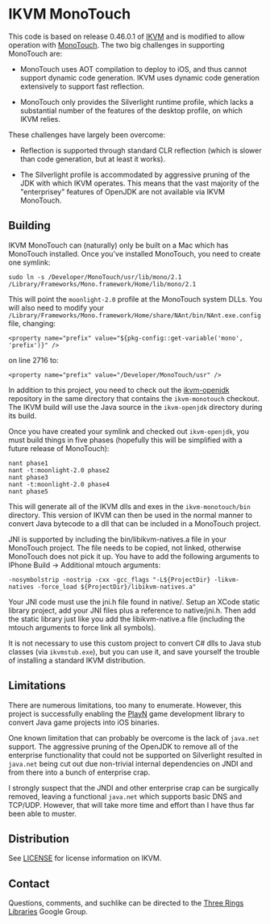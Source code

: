 IKVM MonoTouch
==============

This code is based on release 0.46.0.1 of [IKVM] and is modified to allow operation with
[MonoTouch]. The two big challenges in supporting MonoTouch are:

 * MonoTouch uses AOT compilation to deploy to iOS, and thus cannot support dynamic code
   generation. IKVM uses dynamic code generation extensively to support fast reflection.

 * MonoTouch only provides the Silverlight runtime profile, which lacks a substantial number of the
   features of the desktop profile, on which IKVM relies.

These challenges have largely been overcome:

 * Reflection is supported through standard CLR reflection (which is slower than code generation,
   but at least it works).

 * The Silverlight profile is accommodated by aggressive pruning of the JDK with which IKVM
   operates. This means that the vast majority of the "enterprisey" features of OpenJDK are not
   available via IKVM MonoTouch.

Building
--------

IKVM MonoTouch can (naturally) only be built on a Mac which has MonoTouch installed. Once you've
installed MonoTouch, you need to create one symlink:

    sudo ln -s /Developer/MonoTouch/usr/lib/mono/2.1 /Library/Frameworks/Mono.framework/Home/lib/mono/2.1

This will point the `moonlight-2.0` profile at the MonoTouch system DLLs. You will also need to
modify your `/Library/Frameworks/Mono.framework/Home/share/NAnt/bin/NAnt.exe.config` file,
changing:

    <property name="prefix" value="${pkg-config::get-variable('mono', 'prefix')}" />

on line 2716 to:

    <property name="prefix" value="/Developer/MonoTouch/usr" />

In addition to this project, you need to check out the [ikvm-openjdk] repository in the same
directory that contains the `ikvm-monotouch` checkout. The IKVM build will use the Java source in
the `ikvm-openjdk` directory during its build.

Once you have created your symlink and checked out `ikvm-openjdk`, you must build things in five
phases (hopefully this will be simplified with a future release of MonoTouch):

    nant phase1
    nant -t:moonlight-2.0 phase2
    nant phase3
    nant -t:moonlight-2.0 phase4
    nant phase5

This will generate all of the IKVM dlls and exes in the `ikvm-monotouch/bin` directory. This
version of IKVM can then be used in the normal manner to convert Java bytecode to a dll that can be
included in a MonoTouch project.

JNI is supported by including the bin/libikvm-natives.a file in your MonoTouch project. The file
needs to be copied, not linked, otherwise MonoTouch does not pick it up. You have to add the 
following arguments to IPhone Build -> Additional mtouch arguments:

    -nosymbolstrip -nostrip -cxx -gcc_flags "-L${ProjectDir} -likvm-natives -force_load ${ProjectDir}/libikvm-natives.a"

Your JNI code must use the jni.h file found in native/. Setup an XCode static library project, add your
JNI files plus a reference to native/jni.h. Then add the static library just like you add the
libikvm-native.a file (including the mtouch arguments to force link all symbols).

It is not necessary to use this custom project to convert C# dlls to Java stub classes (via
`ikvmstub.exe`), but you can use it, and save yourself the trouble of installing a standard IKVM
distribution.

Limitations
-----------

There are numerous limitations, too many to enumerate. However, this project is successfully
enabling the [PlayN] game development library to convert Java game projects into iOS binaries.

One known limitation that can probably be overcome is the lack of `java.net` support. The
aggressive pruning of the OpenJDK to remove all of the enterprise functionality that could not be
supported on Silverlight resulted in `java.net` being cut out due non-trivial internal dependencies
on JNDI and from there into a bunch of enterprise crap.

I strongly suspect that the JNDI and other enterprise crap can be surgically removed, leaving a
functional `java.net` which supports basic DNS and TCP/UDP. However, that will take more time and
effort than I have thus far been able to muster.

Distribution
------------

See [LICENSE] for license information on IKVM.

Contact
-------

Questions, comments, and suchlike can be directed to the
[Three Rings Libraries](http://groups.google.com/group/ooo-libs) Google Group.

[IKVM]: http://www.ikvm.net/
[MonoTouch]: http://xamarin.com/monotouch/
[ikvm-openjdk]: https://github.com/samskivert/ikvm-openjdk
[PlayN]: http://code.google.com/p/playn/
[LICENSE]: https://raw.github.com/samskivert/ikvm-monotouch/master/LICENSE
